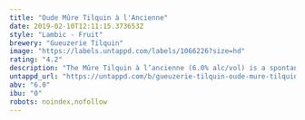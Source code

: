 ```yaml
---
title: "Oude Mûre Tilquin à l'Ancienne"
date: 2019-02-10T12:11:15.373653Z
style: "Lambic - Fruit"
brewery: "Gueuzerie Tilquin"
image: "https://labels.untappd.com/labels/1066226?size=hd"
rating: "4.2"
description: "The Mûre Tilquin à l’ancienne (6.0% alc/vol) is a spontaneous fermentation beer obtained from the fermentation of fresh or frozen blackberries in young lambics, blended with 1, 2 and 3 years lambic to reach a final concentration of fruits of 260-300 gr fruit per liter."
untappd_url: "https://untappd.com/b/gueuzerie-tilquin-oude-mure-tilquin-a-l-ancienne/1066226"
abv: "6.0"
ibu: "0"
robots: noindex,nofollow
---
```

